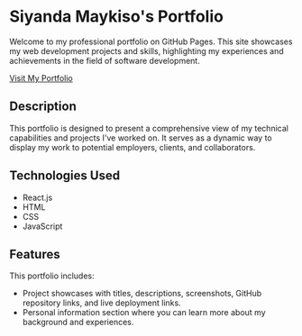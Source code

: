 # Siyanda Maykiso's Portfolio

Welcome to my professional portfolio on GitHub Pages. This site showcases my web development projects and skills, highlighting my experiences and achievements in the field of software development.

[Visit My Portfolio](https://siyandamaykiso.github.io/)

## Description

This portfolio is designed to present a comprehensive view of my technical capabilities and projects I've worked on. It serves as a dynamic way to display my work to potential employers, clients, and collaborators.

## Technologies Used

- React.js
- HTML
- CSS
- JavaScript

## Features

This portfolio includes:

- Project showcases with titles, descriptions, screenshots, GitHub repository links, and live deployment links.
- Personal information section where you can learn more about my background and experiences. 
 
